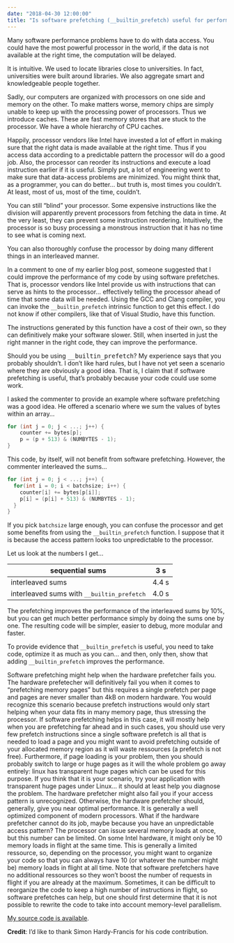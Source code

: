 ```yaml
---
date: "2018-04-30 12:00:00"
title: "Is software prefetching (__builtin_prefetch) useful for performance?"
---
```




Many software performance problems have to do with data access. You could have the most powerful processor in the world, if the data is not available at the right time, the computation will be delayed.

It is intuitive. We used to locate libraries close to universities. In fact, universities were built around libraries. We also aggregate smart and knowledgeable people together.

Sadly, our computers are organized with processors on one side and memory on the other. To make matters worse, memory chips are simply unable to keep up with the processing power of processors. Thus we introduce caches. These are fast memory stores that are stuck to the processor. We have a whole hierarchy of CPU caches.

Happily, processor vendors like Intel have invested a lot of effort in making sure that the right data is made available at the right time. Thus if you access data according to a predictable pattern the processor will do a good job. Also, the processor can reorder its instructions and execute a load instruction earlier if it is useful. Simply put, a lot of engineering went to make sure that data-access problems are minimized. You might think that, as a programmer, you can do better&hellip; but truth is, most times you couldn&rsquo;t. At least, most of us, most of the time, couldn&rsquo;t.

You can still &ldquo;blind&rdquo; your processor. Some expensive instructions like the division will apparently prevent processors from fetching the data in time. At the very least, they can prevent some instruction reordering. Intuitively, the processor is so busy processing a monstrous instruction that it has no time to see what is coming next.

You can also thoroughly confuse the processor by doing many different things in an interleaved manner.

In a comment to one of my earlier blog post, someone suggested that I could improve the performance of my code by using software prefetches. That is, processor vendors like Intel provide us with instructions that can serve as hints to the processor&hellip; effectively telling the processor ahead of time that some data will be needed. Using the GCC and Clang compiler, you can invoke the `__builtin_prefetch` intrinsic function to get this effect. I do not know if other compilers, like that of Visual Studio, have this function.

The instructions generated by this function have a cost of their own, so they can definitively make your software slower. Still, when inserted in just the right manner in the right code, they can improve the performance.

Should you be using <tt>__builtin_prefetch</tt>? My experience says that you probably shouldn&rsquo;t. I don&rsquo;t like hard rules, but I have not yet seen a scenario where they are obviously a good idea. That is, I claim that if software prefetching is useful, that&rsquo;s probably because your code could use some work.

I asked the commenter to provide an example where software prefetching was a good idea. He offered a scenario where we sum the values of bytes within an array&hellip;
```C
for (int j = 0; j < ...; j++) {
    counter += bytes[p];
    p = (p + 513) & (NUMBYTES - 1);
}
```


This code, by itself, will not benefit from software prefetching. However, the commenter interleaved the sums&hellip;
```C
for (int j = 0; j < ...; j++) {
  for(int i = 0; i < batchsize; i++) {
    counter[i] += bytes[p[i]];
    p[i] = (p[i] + 513) & (NUMBYTES - 1);
  }
}
```


If you pick `batchsize` large enough, you can confuse the processor and get some benefits from using the `__builtin_prefetch` function. I suppose that it is because the access pattern looks too unpredictable to the processor.

Let us look at the numbers I get&hellip;

sequential sums          |3 s                      |
-------------------------|-------------------------|
interleaved sums         |4.4 s                    |
interleaved sums with <tt>__builtin_prefetch</tt> |4.0 s                    |


The prefetching improves the performance of the interleaved sums by 10%, but you can get much better performance simply by doing the sums one by one. The resulting code will be simpler, easier to debug, more modular and faster.

To provide evidence that `__builtin_prefetch` is useful, you need to take code, optimize it as much as you can&hellip; and then, only then, show that adding `__builtin_prefetch` improves the performance.

Software prefetching might help when the hardware prefetcher fails you. The hardware prefetecher will definitively fail you when it comes to &ldquo;prefetching memory pages&rdquo; but this requires a single prefetch per page and pages are never smaller than 4kB on modern hardware. You would recognize this scenario because prefetch instructions would only start helping when your data fits in many memory page, thus stressing the processor. If software prefetching helps in this case, it will mostly help when you are prefetching far ahead and in such cases, you should use very few prefetch instructions since a single software prefetch is all that is needed to load a page and you might want to avoid prefetching outside of your allocated memory region as it will waste ressources (a prefetch is not free). Furthermore, if page loading is your problem, then you should probably switch to large or huge pages as it will the whole problem go away entirely: linux has transparent huge pages which can be used for this purpose. If you think that it is your scenario, try your application with transparent huge pages under Linux&hellip; it should at least help you diagnose the problem. The hardware prefetcher might also fail you if your access pattern is unrecognized. Otherwise, the hardware prefetcher should, generally, give you near optimal performance. It is generally a well optimized component of modern processors. What if the hardware prefetcher cannot do its job, maybe because you have an unpredictable access pattern? The processor can issue several memory loads at once, but this number can be limited. On some Intel hardware, it might only be 10 memory loads in flight at the same time. This is generally a limited ressource, so, depending on the processor, you might want to organize your code so that you can always have 10 (or whatever the number might be) memory loads in flight at all time. Note that software prefetchers have no additional ressources so they won&rsquo;t boost the number of requests in flight if you are already at the maximum. Sometimes, it can be difficult to reorganize the code to keep a high number of instructions in flight, so software prefetches can help, but one should first determine that it is not possible to rewrite the code to take into account memory-level parallelism.

[My source code is available](https://github.com/lemire/Code-used-on-Daniel-Lemire-s-blog/tree/master/2018/04/30).

__Credit__: I&rsquo;d like to thank Simon Hardy-Francis for his code contribution.

